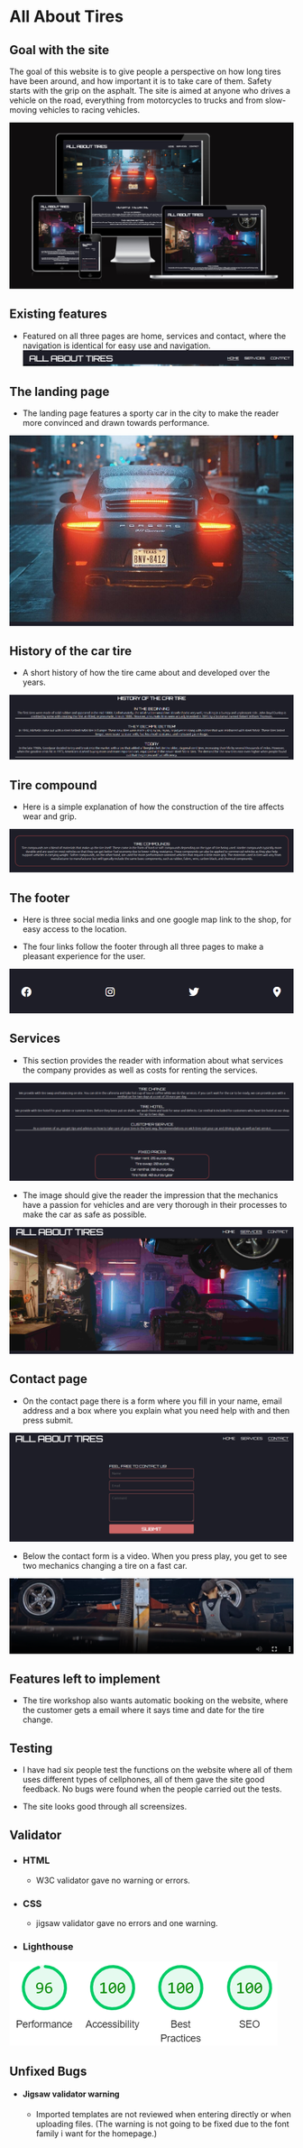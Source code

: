 # All About Tires

## Goal with the site

The goal of this website is to give people a perspective on how long tires have been around, and how important it is to take care of them. Safety starts with the grip on the asphalt.
The site is aimed at anyone who drives a vehicle on the road, everything from motorcycles to trucks and from slow-moving vehicles to racing vehicles.

![Responsive Mockup for All About Tires](/assets/images/responsivemockupallabouttires.png)

## Existing features
- Featured on all three pages are home, services and contact, where the navigation is identical for easy use and navigation.
![Navigationbar for all three pages](assets/images/navigation-bar.png)


## The landing page
- The landing page features a sporty car in the city to make the reader more convinced and drawn towards performance.

![fast car in the city](assets/images/fast-car.png)

## History of the car tire
- A short history of how the tire came about and developed over the years.

![History of the cartire text](assets/images/history-of-the-cartire.png)

## Tire compound
- Here is a simple explanation of how the construction of the tire affects wear and grip.

![Tire compound text](assets/images/tire-compound.png)

## The footer
- Here is three social media links and one google map link to the shop, for easy access to the location.

- The four links follow the footer through all three pages to make a pleasant experience for the user.

![footer social media](assets/images/footer.png)

## Services

- This section provides the reader with information about what services the company provides as well as costs for renting the services.

![Text of the company services](assets/images/services.png)

- The image should give the reader the impression that the mechanics have a passion for vehicles and are very thorough in their processes to make the car as safe as possible.


![Mechanics beside a car](assets/images/mechanic-services.png)

## Contact page

- On the contact page there is a form where you fill in your name, email address and a box where you explain what you need help with and then press submit.

![Submit form](assets/images/submit-form.png)

- Below the contact form is a video. When you press play, you get to see two mechanics changing a tire on a fast car.

![Printscreen of a video where mechanics change tires on a fast car](assets/images/mechanic-video.png)

## Features left to implement

- The tire workshop also wants automatic booking on the website, where the customer gets a email where it says time and date for the tire change.

## Testing

- I have had six people test the functions on the website where all of them uses different types of cellphones, all of them gave the site good feedback. No bugs were found when the people carried out the tests.

- The site looks good through all screensizes.

## Validator

- ### HTML 
  - W3C validator gave no warning or errors.
- ### CSS 
  - jigsaw validator gave no errors and one warning.
- ### Lighthouse
![Test on google lighthouse](assets/images/lighthouse.png)

## Unfixed Bugs
- #### Jigsaw validator warning
  - Imported templates are not reviewed when entering directly or when uploading files.
  (The warning is not going to be fixed due to the font family i want for the homepage.)

  